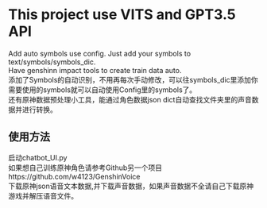 # This project use VITS and GPT3.5 API  
Add auto symbols use config. Just add your symbols to text/symbols/symbols_dic.  
Have genshinn impact tools to create train data auto.  
添加了Symbols的自动识别，不用再每次手动修改，可以往symbols_dic里添加你需要使用的symbols就可以自动使用Config里的symbols了。  
还有原神数据预处理小工具，能通过角色数据json dict自动查找文件夹里的声音数据并进行转换。

## 使用方法
启动chatbot_UI.py  
如果想自己训练原神角色请参考Github另一个项目https://github.com/w4123/GenshinVoice  
下载原神json语音文本数据,并下载声音数据，如果声音数据不全请自己下载原神游戏并解压语音文件。
